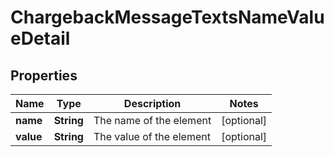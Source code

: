 

# ChargebackMessageTextsNameValueDetail

## Properties

Name | Type | Description | Notes
------------ | ------------- | ------------- | -------------
**name** | **String** | The name of the element |  [optional]
**value** | **String** | The value of the element |  [optional]



